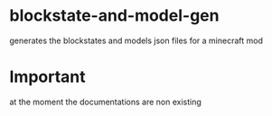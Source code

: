 # blockstate-and-model-gen
generates the blockstates and models json files for a minecraft mod


# Important
at the moment the documentations are non existing
